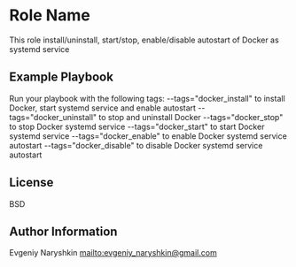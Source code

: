 Role Name
=========

This role install/uninstall, start/stop, enable/disable autostart of Docker as systemd service

Example Playbook
----------------

Run your playbook with the following tags:
  --tags="docker_install" to install Docker, start systemd service and enable autostart
  --tags="docker_uninstall" to stop and uninstall Docker
  --tags="docker_stop" to stop Docker systemd service
  --tags="docker_start" to start Docker systemd service
  --tags="docker_enable" to enable Docker systemd service autostart
  --tags="docker_disable" to disable Docker systemd service autostart

License
-------

BSD

Author Information
------------------

Evgeniy Naryshkin <mailto:evgeniy_naryshkin@gmail.com>
